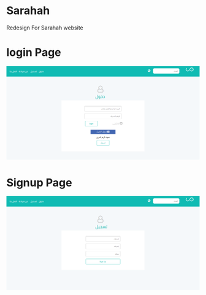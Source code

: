 # Sarahah
Redesign For Sarahah website


# login Page

![LoginPage](ReadMe/login.png?raw=true)

# Signup Page

![LoginPage](ReadMe/SignUP.png?raw=true)



